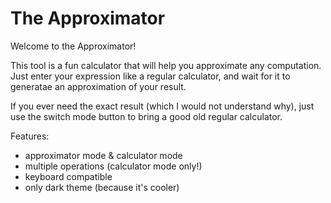# The Approximator

Welcome to the Approximator!

This tool is a fun calculator that will help you approximate any computation. Just enter your expression like a regular calculator, and wait for it to generatae an approximation of your result.

If you ever need the exact result (which I would not understand why), just use the switch mode button to bring a good old regular calculator.

Features:

- approximator mode & calculator mode
- multiple operations (calculator mode only!)
- keyboard compatible
- only dark theme (because it's cooler)
